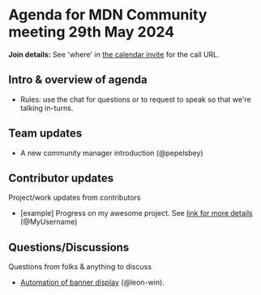 # Agenda for MDN Community meeting 29th May 2024

**Join details:** See 'where' in [the calendar invite](https://calendar.google.com/calendar/u/0/embed?src=c_4656dd7c36825e2be115c0e7992191d550d16edcec37151eb6018581f654727b@group.calendar.google.com) for the call URL.

## Intro & overview of agenda

- Rules: use the chat for questions or to request to speak so that we're talking in-turns.

## Team updates

- A new community manager introduction (@pepelsbey)

## Contributor updates

Project/work updates from contributors

- [example] Progress on my awesome project. See [link for more details](https://github.com/mdn/community-meetings) (@MyUsername)

## Questions/Discussions

Questions from folks & anything to discuss

- [Automation of banner display](https://github.com/orgs/mdn/discussions/676) (@leon-win).
